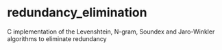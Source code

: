 # redundancy_elimination
C implementation of the Levenshtein, N-gram, Soundex and Jaro-Winkler algorithms to eliminate redundancy 
